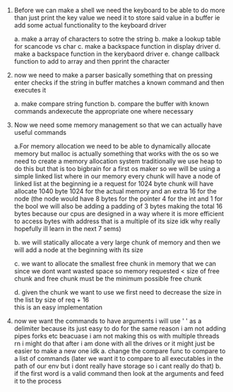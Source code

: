 1.  Before we can make a shell we need the keyboard to be able to do more than just print the key value 
    we need it to store said value in a buffer ie add some actual functionality to the keyboard driver
    
    a. make a array of characters to sotre the string 
    b. make a lookup table for scancode vs char 
    c. make a backspace function in display driver 
    d. make a backspace function in the kerybaord driver 
    e. change callback function to add to array and then pprint the character 
    
2. now we need to make a parser basically something that on pressing enter checks if the string in buffer matches a known command and then executes it 

	a. make compare string function
	b. compare the buffer with known commands andexecute the appropriate one where necessary 
	
3. Now we need some memory management so that we can actually have useful commands
	
	a.For memory allocation we need to be able to dynamically allocate memory but malloc is actually 
	something that works with the os so we need to create a memory allocation system traditionally 
	we use heap to do this but that is too bigbrain for a first os maker so we will be using a simple 
	linked list where in our memory every chunk will have a node of linked list at the beginning ie a 
	request for 1024 byte chunk will have allocate 1040 byte 1024 for the actual memory and an extra 
	16 for the node  (the node would have 8 bytes for the pointer 4 for the int and 1 for the bool we will 
	also be adding a padding of 3 bytes making the total 16 bytes because our cpus are designed in a way 
	where it is more efficient to access bytes with address that is a multiple of its size idk why really 
	hopefully ill learn in the next 7 sems)
	
	b. we will statically allocate a very large chunk of memory and then we will add a node at the 
	beginning with its size
	
	c. we want to allocate the smallest free chunk in memory that we can since we dont want wasted space
	so memory requested < size of free chunk and free chunk must be the minimum possible free chunk 
	
	d. given the chunk we want to use we first need to decrease the size in the list by size of req + 16  
	   this is an easy implementation
	   
4. now we want the commands to have arguments i will use ' ' as a delimiter because its just easy to do for the same reason i am not adding pipes forks etc beacuase i am not making this os with multiple threads rn i might do that after i am done with all the drives or it might just be easier to make a new one idk
	a. change the compare func to compare to a list of commands 
	(later we want it to compare to all executables in the path of our env but i dont really have 
	storage so i cant really do that)
	b. if the first word is a valid command then look at the arguments and feed it to the process
	




